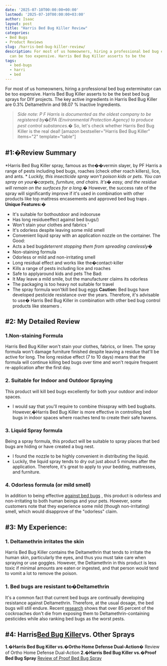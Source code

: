 ```yaml
---
date: '2025-07-10T00:00:00+00:00'
lastmod: '2025-07-10T00:00:00+03:00'
author: Isaac
layout: post
title: "Harris Bed Bug Killer Review"
categories:
- Bed Bugs
- Product Reviews
slug: /harris-bed-bug-killer-review/
description: For most of us homeowners, hiring a professional bed bug exterminator
  can be too expensive. Harris Bed Bug Killer asserts to be the
tags: 
  - bed-bugs
  - harri
  - bed
---
```

For most of us homeowners, hiring a professional bed bug exterminator can be too expensive. Harris Bed Bug Killer asserts to be the
best bed bug sprays
for DIY projects.
The key active ingredients in Harris Bed Bug Killer are 0.3% Deltamethrin and 98.07 % Inactive Ingredients.
> *Side note: P F Harris is documented as the oldest company to be registered by�EPA (Environmental Protection Agency) to produce pest control substances.�*
So, let's check whether Harris
Bed Bug Killer
is the real deal!
[amazon bestseller="Harris Bed Bug Killer" items="2" template="table"]
## #1:�Review Summary
*Harris Bed Bug Killer spray, famous as the��vermin slayer, by PF Harris a range of pests including bed bugs, roaches (check other roach killers), lice, and ants. *
*Luckily, this insecticide spray won't poison kids or pets. You can spray on your�carpets, furniture, and chairs. It's�*
*easy, and the residue will remain on the surfaces for a long.�*
However, the success rate of the spray will significantly improve if it's used in combination with other products like
top mattress encasements
and
approved bed bug traps
.
**Unique Features:�**
- It's suitable for bothoutdoor and indooruse
- Has long residueeffect against bed bugs/)
- Won't stain your clothes and fabrics '
- It's odorless despite leaving some mild smell
- Convenient liquid spray with an application nozzle on the container.
The Good:
- Acts a bed bug*deterrent stopping them from spreading carelessly�*
- Non-staining formula
- Odorless or mild and non-irritating smell
- Long residual effect and works like the�contact-killer
- Kills a range of pests including lice and roaches
- Safe to applyaround kids and pets
The Bad:
- It May leave a mild smile, but the manufacturer claims its odorless
- The packaging is too heavy not suitable for travel
- The spray formula won'tkill bed bug eggs
**Caution:**
Bed bugs have developed pesticide resistance over the years. Therefore, it's advisable to use� Harris Bed Bug Killer in combination with other bed bug control products like
steamers
.
## #2: My Detailed Review
### 1.Non-staining Formula
Harris Bed Bug Killer won't stain your clothes, fabrics, or linen. The spray formula won't damage furniture finished despite leaving a residue that'll be active for long.
The long residue effect (7 to 10 days) means that the formula will continue
killing bed bugs
over time and won't require frequent re-application after the first day.
### 2. Suitable for Indoor and Outdoor Spraying
This product will
kill bed bugs
excellently for both your outdoor and indoor spaces.
- I would say that you'll require to combine thisspray with bed bugbaits.
However,�Harris
Bed Bug Killer is more effective
in controlling bed bugs in indoor spaces where roaches tend to create their safe havens.
### 3. Liquid Spray formula
Being a spray formula, this product will be suitable to spray places that
bed bugs are hiding
or have created a bug nest.
- I found the nozzle to be highly convenient in distributing the liquid.
- Luckily, the liquid spray tends to dry out just about 5 minutes after the application.
Therefore, it's great to apply to your bedding, mattresses, and furniture.
### 4. Odorless formula (or mild smell)
In addition to being effective
[against bed bugs](https://pestpolicy.com/dead-bed-bugs/)
, this product is odorless and non-irritating to both human beings and your pets.
However, some customers note that they experience some mild (though non-irritating) smell, which would disapprove of the "odorless" claim.
## #3: My Experience:
### 1. Deltamethrin irritates the skin
Harris Bed Bug Killer contains the Deltamethrin that tends to irritate the human skin, particularly the eyes, and thus you must take care when spraying or use goggles.
However, the Deltamethrin in this product is less toxic if minimal amounts are eaten or ingested, and that person would tend to vomit a lot to remove the poison.
### 1. Bed bugs are resistant to�Deltamethrin
It's a common fact that current bed bugs are continually developing resistance against Deltamethrin. Therefore, at the usual dosage, the bed bugs will still endure.
Recent
[research](https://www.npmapestworld.org/default/assets/File/newsroom/magazine/2015/nov-dec_2015.pdf)
shows that over 85 percent of the cockroaches don't die from exposing them to Deltamethrin-containing pesticides while also ranking bed bugs as the worst pests.
## #4: Harris[Bed Bug Killer](https://pestpolicy.com/what-causes-bed-bugs/)vs. Other Sprays
**1.�Harris Bed Bug Killer vs.�Ortho Home Defense Dual-Action�**
Review of Ortho Home Defense Dual-Action
**2.�Harris Bed Bug Killer vs.�Proof Bed Bug Spray**
[Review of Proof Bed Bug Spray](https://pestpolicy.com/proof-bed-bug-spray-review/)

